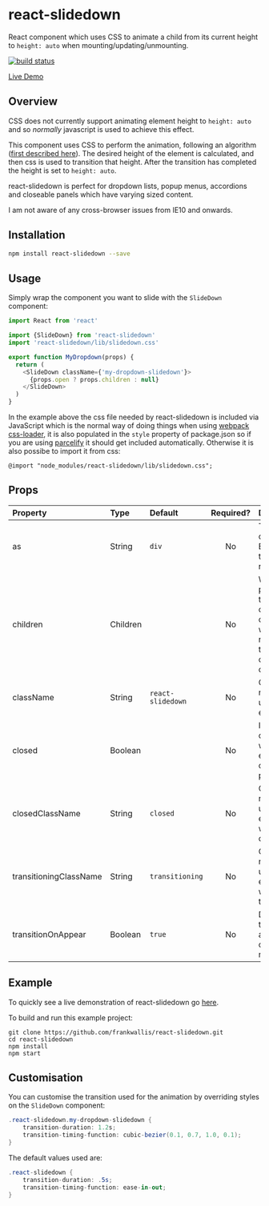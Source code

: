 react-slidedown
============================
React component which uses CSS to animate a child from its current height to ```height: auto``` when mounting/updating/unmounting.

[![build status](https://secure.travis-ci.org/frankwallis/react-slidedown.png?branch=master)](http://travis-ci.org/frankwallis/react-slidedown)

[Live Demo](https://ykxm1vz5vv.codesandbox.io/)

## Overview ##

CSS does not currently support animating element height to ```height: auto``` and so *normally* javascript is used to achieve this effect.

This component uses CSS to perform the animation, following an algorithm ([first described here](http://n12v.com/css-transition-to-from-auto)). The desired height of the element is calculated, and then css is used to transition that height. After the transition has completed the height is set to ```height: auto```.

react-slidedown is perfect for dropdown lists, popup menus, accordions and closeable panels which have varying sized content.

I am not aware of any cross-browser issues from IE10 and onwards.

## Installation ##

```sh
npm install react-slidedown --save
```

## Usage ##

Simply wrap the component you want to slide with the ```SlideDown``` component:

```js
import React from 'react'

import {SlideDown} from 'react-slidedown'
import 'react-slidedown/lib/slidedown.css'

export function MyDropdown(props) {
  return (
    <SlideDown className={'my-dropdown-slidedown'}>
      {props.open ? props.children : null}
    </SlideDown>
  )
}
```

In the example above the css file needed by react-slidedown is included via JavaScript which is the normal way of doing things when using [webpack css-loader](https://github.com/webpack-contrib/css-loader), it is also populated in the ```style``` property of package.json so if you are using [parcelify](https://github.com/rotundasoftware/parcelify) it should get included automatically. Otherwise it is also possibe to import it from css:

```
@import "node_modules/react-slidedown/lib/slidedown.css";
```

## Props
| Property               | Type     | Default           | Required? | Description                                                             |                                         
| :--------------------- | :------- | :---------------- | :-------: | :---------------------------------------------------------------------- |
| as                     | String   | `div`             |     No    | The outermost Element type to render                                    |                                          
| children               | Children |                   |     No    | When provided the component opens and when removed the component closes |                                          
| className              | String   | `react-slidedown` |     No    | CSS class name to be used on the element                                | 
| closed                 | Boolean  |                   |     No    | If `true` the component will close even if children are provided        |                                          
| closedClassName        | String   | `closed`          |     No    | CSS class name to be used on the element when closed                    |                                          
| transitioningClassName | String   | `transitioning`   |     No    | CSS class name to be used on the element while in transition            |                                          
| transitionOnAppear     | Boolean  | `true`            |     No    | Do a transition animation on initial mount                              |                                         

## Example ##

To quickly see a live demonstration of react-slidedown go [here](https://ykxm1vz5vv.codesandbox.io/).

To build and run this example project:
```
git clone https://github.com/frankwallis/react-slidedown.git
cd react-slidedown
npm install
npm start
```

## Customisation ##

You can customise the transition used for the animation by overriding styles on the ```SlideDown``` component:

```cs
.react-slidedown.my-dropdown-slidedown {
    transition-duration: 1.2s;
    transition-timing-function: cubic-bezier(0.1, 0.7, 1.0, 0.1);
}
```

The default values used are:

```cs
.react-slidedown {
    transition-duration: .5s;
    transition-timing-function: ease-in-out;
}
```
